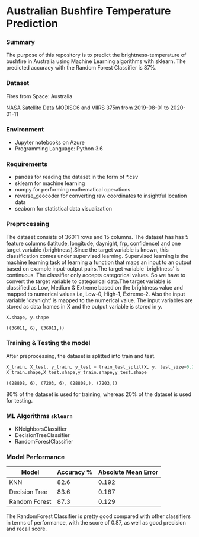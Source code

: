 # Australian Bushfire Temperature Prediction

### Summary
The purpose of this repository is to predict the brightness-temperature of bushfire in Australia using Machine Learning algorithms with sklearn. The predicted accuracy with the Random Forest Classifier is 87%.
### Dataset
Fires from Space: Australia 

NASA Satellite Data MODISC6 and VIIRS 375m from 2019-08-01 to 2020-01-11
### Environment
* Jupyter notebooks on Azure
* Programming Language: Python 3.6
### Requirements
* pandas for reading the dataset in the form of *.csv
* sklearn for machine learning
* numpy for performing mathematical operations
* reverse_geocoder for converting raw coordinates to insightful location data
* seaborn for statistical data visualization
### Preprocessing
The dataset consists of 36011 rows and 15 columns. The dataset has has 5 feature columns (latitude, longitude, daynight, frp, confidence) and one target variable (brightness).Since the target variable is known, this classification comes under supervised learning. Supervised learning is the machine learning task of learning a function that maps an input to an output based on example input-output pairs.The target variable 'brightness' is continuous. The classifier only accepts categorical values. So we have to convert the target variable to categorical data.The target variable is classified as Low, Medium & Extreme based on the brightness value and mapped to numerical values i.e, Low-0, High-1, Extreme-2. Also the input variable 'daynight' is mapped to the numerical value.
The input variables are stored as data frames in X and the output variable is stored in y.
```python
X.shape, y.shape
```
```
((36011, 6), (36011,))
```
### Training & Testing the model
After preprocessing, the dataset is splitted into train and test.
```python
X_train, X_test, y_train, y_test = train_test_split(X, y, test_size=0.2, random_state=1,stratify=y)
X_train.shape,X_test.shape,y_train.shape,y_test.shape
```
```
((28808, 6), (7203, 6), (28808,), (7203,))
```
80% of the dataset is used for training, whereas 20% of the dataset is used for testing.
### ML Algorithms `sklearn`
* KNeighborsClassifier
* DecisionTreeClassifier
* RandomForestClassifier
### Model Performance
| Model         	| Accuracy % 	| Absolute Mean Error 	|
|---------------	|------------	|---------------------	|
| KNN           	| 82.6       	| 0.192               	|
| Decision Tree 	| 83.6       	| 0.167               	|
| Random Forest 	| 87.3       	| 0.129               	|
The RandomForest Classifier is pretty good compared with other classifiers in terms of performance, with the score of 0.87, as well as good precision and recall score.